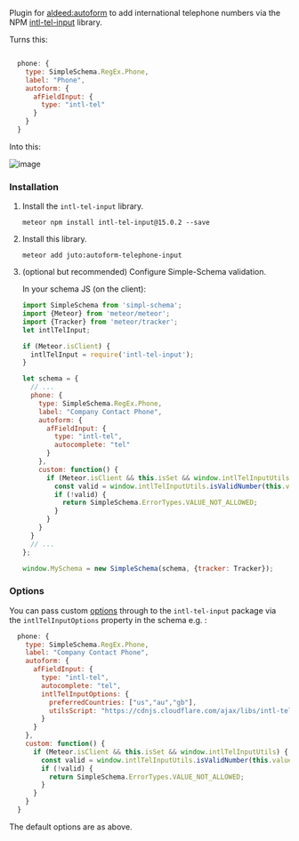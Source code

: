 Plugin for [aldeed:autoform](https://github.com/aldeed/meteor-autoform) to add international telephone numbers 
via the NPM [intl-tel-input](https://www.npmjs.com/package/intl-tel-input) library.

Turns this:

```js

  phone: {
    type: SimpleSchema.RegEx.Phone,
    label: "Phone",
    autoform: {
      afFieldInput: {
        type: "intl-tel"
      }
    }
  }

```

Into this:

![image](https://raw.github.com/jackocnr/intl-tel-input/master/screenshots/vanilla.png)

### Installation

1. Install the `intl-tel-input` library.

    ```
    meteor npm install intl-tel-input@15.0.2 --save
    ```

2. Install this library.

    ```
    meteor add juto:autoform-telephone-input
    ```

3. (optional but recommended) Configure Simple-Schema validation.

    In your schema JS (on the client):
    
    ```js
    import SimpleSchema from 'simpl-schema';
    import {Meteor} from 'meteor/meteor';
    import {Tracker} from 'meteor/tracker';
    let intlTelInput;
    
    if (Meteor.isClient) {
      intlTelInput = require('intl-tel-input');
    }

    let schema = {
      // ...
      phone: {
        type: SimpleSchema.RegEx.Phone,
        label: "Company Contact Phone",
        autoform: {
          afFieldInput: {
            type: "intl-tel",
            autocomplete: "tel"
          }
        },
        custom: function() {
          if (Meteor.isClient && this.isSet && window.intlTelInputUtils) {
            const valid = window.intlTelInputUtils.isValidNumber(this.value);
            if (!valid) {
              return SimpleSchema.ErrorTypes.VALUE_NOT_ALLOWED;
            }
          } 
        }
      }
      // ...
    };
 
    window.MySchema = new SimpleSchema(schema, {tracker: Tracker});
    ```

### Options

You can pass custom [options](https://github.com/jackocnr/intl-tel-input#options) through to the `intl-tel-input` package via the `intlTelInputOptions` property in the schema e.g. :

```js
  phone: {
    type: SimpleSchema.RegEx.Phone,
    label: "Company Contact Phone",
    autoform: {
      afFieldInput: {
        type: "intl-tel",
        autocomplete: "tel",
        intlTelInputOptions: {
          preferredCountries: ["us","au","gb"],
          utilsScript: "https://cdnjs.cloudflare.com/ajax/libs/intl-tel-input/15.0.2/js/utils.js"
        }
      }
    },
    custom: function() {
      if (Meteor.isClient && this.isSet && window.intlTelInputUtils) {
        const valid = window.intlTelInputUtils.isValidNumber(this.value);
        if (!valid) {
          return SimpleSchema.ErrorTypes.VALUE_NOT_ALLOWED;
        }
      } 
    }
  }
```

The default options are as above.
